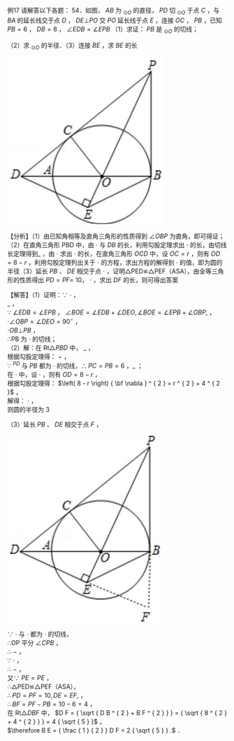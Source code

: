 例17 请解答以下各题： 54．如图， $A B$ 为 $_ { \odot O }$ 的直径， $P D$ 切 $_ { \odot O }$ 于点 $C$ ，与 $B A$ 的延长线交于点 $D$ ， $D E \bot P O$ 交 $P O$ 延长线于点 $E$ ，连接 $O C$ ， $P B$ ，已知 $P B { = } 6$ ， $D B { = } 8$ ， $\angle E D B = \angle E P B$
（1）求证： $P B$ 是 $_ { \odot O }$ 的切线；

（2）求 $_ { \odot O }$ 的半径．（3）连接 $B E$ ，求 $B E$ 的长

![](<../../qs_image_DB/专题3-6__圆的综合（27类题型）（解析版）/6bf95bfc07dbbec247a0303706107729471b7b11d9fc4a3b61a14988a6316ab1.jpg>)

【分析】（1）由已知角相等及直角三角形的性质得到 $\angle O B P$ 为直角，即可得证；（2）在直角三角形 PBD 中，由 $\cdot$ 与 $D B$ 的长，利用勾股定理求出 $\cdot$ 的长，由切线长定理得到$\_$ ，由 $\cdot$ 求出 $\cdot$ 的长，在直角三角形 $O C D$ 中，设 $O C = r$ ，则有 $O D { = } 8 - r$ ，利用勾股定理列出关于 $\cdot$ 的方程，求出方程的解得到 $\cdot$ 的值，即为圆的半径（3）延长 $P B$ 、 $D E$ 相交于点 $\cdot$ ，证明△PED≌△PEF（ASA），由全等三角形的性质得出 $P D { = } P F { = }$ 10， $\cdot$ ，求出 $D F$ 的长，则可得出答案

【解答】（1）证明：∵ $\cdot$ ，  
$\_$ ，  
∵ $\angle E D B = \angle E P B$ ， $\angle B O E = \angle E D B + \angle D E O , \angle B O E = \angle E P B + \angle O B P ,$ ，$\cdot \angle O B P = \angle D E O = 9 0 ^ { \circ }$ ，  
$\cdot O B \bot P B$ ，  
∴PB 为 $\cdot$ 的切线；  
（2）解：在 $\mathrm { R t } \triangle P B D$ 中， $\_$ ，  
根据勾股定理得： $-$ ，  
∵ ${ } ^ { P D }$ 与 $P B$ 都为 $\cdot$ 的切线，$\therefore P C = P B = 6$ ，$\_$ ；  
在 $\cdot$ 中，设 $\cdot$ ，则有 $O D { = } 8 - r$ ，  
根据勾股定理得： $\left( 8 - r \right) { \bf \nabla } ^ { 2 } = r ^ { 2 } + 4 ^ { 2 }$ ，  
解得： $\cdot$ ，  
则圆的半径为 3

（3）延长 $P B$ 、 $D E$ 相交于点 $F$ ，

![](<../../qs_image_DB/专题3-6__圆的综合（27类题型）（解析版）/61c8d80a91566f2b742361d194e1d702720ffeee5b8f37f32ded2a76e2e0b4ce.jpg>)

∵ $\cdot$ 与 $\cdot$ 都为 $\cdot$ 的切线，  
∴OP 平分 $\angle C P B$ ，  
∴ $-$ ，  
∵ $\cdot$ ，  
∴ $-$ ，  
又∵ $P E { = } P E$ ，  
∴△PED≌△PEF（ASA），  
$\therefore P D = P F = 1 0 , D E = E F ,$ ，  
$\therefore B F = P F - P B = 1 0 - 6 = 4$ ，  
在 $\mathrm { R t } \triangle D B F$ 中， $D F = { \sqrt { D B ^ { 2 } + B F ^ { 2 } } } = { \sqrt { 8 ^ { 2 } + 4 ^ { 2 } } } = 4 { \sqrt { 5 } }$ ，  
$\therefore B E = { \frac { 1 } { 2 } } D F = 2 { \sqrt { 5 } } .$ ．
